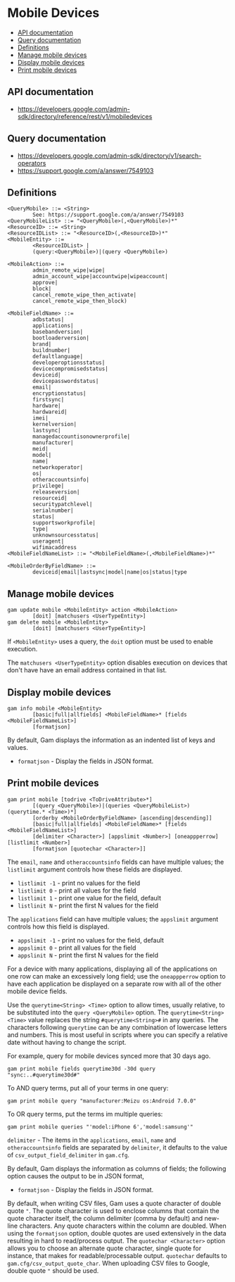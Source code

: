 # Mobile Devices
- [API documentation](#api-documentation)
- [Query documentation](#query-documentation)
- [Definitions](#definitions)
- [Manage mobile devices](#manage-mobile-devices)
- [Display mobile devices](#display-mobile-devices)
- [Print mobile devices](#print-mobile-devices)

## API documentation
* https://developers.google.com/admin-sdk/directory/reference/rest/v1/mobiledevices

## Query documentation
* https://developers.google.com/admin-sdk/directory/v1/search-operators
* https://support.google.com/a/answer/7549103

## Definitions
```
<QueryMobile> ::= <String>
        See: https://support.google.com/a/answer/7549103
<QueryMobileList> ::= "<QueryMobile>(,<QueryMobile>)*"
<ResourceID> ::= <String>
<ResourceIDList> ::= "<ResourceID>(,<ResourceID>)*"
<MobileEntity> ::=
        <ResourceIDList> |
        (query:<QueryMobile>)|(query <QueryMobile>)

<MobileAction> ::=
        admin_remote_wipe|wipe|
        admin_account_wipe|accountwipe|wipeaccount|
        approve|
        block|
        cancel_remote_wipe_then_activate|
        cancel_remote_wipe_then_block)

<MobileFieldName> ::=
        adbstatus|
        applications|
        basebandversion|
        bootloaderversion|
        brand|
        buildnumber|
        defaultlanguage|
        developeroptionsstatus|
        devicecompromisedstatus|
        deviceid|
        devicepasswordstatus|
        email|
        encryptionstatus|
        firstsync|
        hardware|
        hardwareid|
        imei|
        kernelversion|
        lastsync|
        managedaccountisonownerprofile|
        manufacturer|
        meid|
        model|
        name|
        networkoperator|
        os|
        otheraccountsinfo|
        privilege|
        releaseversion|
        resourceid|
        securitypatchlevel|
        serialnumber|
        status|
        supportsworkprofile|
        type|
        unknownsourcesstatus|
        useragent|
        wifimacaddress
<MobileFieldNameList> ::= "<MobileFieldName>(,<MobileFieldName>)*"

<MobileOrderByFieldName> ::=
        deviceid|email|lastsync|model|name|os|status|type
```
## Manage mobile devices
```
gam update mobile <MobileEntity> action <MobileAction>
        [doit] [matchusers <UserTypeEntity>]
gam delete mobile <MobileEntity>
        [doit] [matchusers <UserTypeEntity>]
```
If `<MobileEntity>` uses a query, the `doit` option must be used to enable execution.

The `matchusers <UserTypeEntity>` option disables execution on devices that don't have
have an email address contained in that list.

## Display mobile devices
```
gam info mobile <MobileEntity>
        [basic|full|allfields] <MobileFieldName>* [fields <MobileFieldNameList>]
        [formatjson]
```
By default, Gam displays the information as an indented list of keys and values.
* `formatjson` - Display the fields in JSON format.

## Print mobile devices
```
gam print mobile [todrive <ToDriveAttribute>*]
        [(query <QueryMobile>)|(queries <QueryMobileList>) (querytime.* <Time>)*]
        [orderby <MobileOrderByFieldName> [ascending|descending]]
        [basic|full|allfields] <MobileFieldName>* [fields <MobileFieldNameList>]
        [delimiter <Character>] [appslimit <Number>] [oneappperrow] [listlimit <Number>]
        [formatjson [quotechar <Character>]]
```
The `email`, `name` and `otheraccountsinfo` fields can have multiple values; the `listlimit` argument controls how these fields are displayed.
* `listlimit -1` - print no values for the field
* `listlimit 0` - print all values for the field
* `listlimit 1` - print one value for the field, default
* `listlinit N` - print the first N values for the field

The `applications` field can have multiple values; the `appslimit` argument controls how this field is displayed.
* `appslimit -1` - print no values for the field, default
* `appslimit 0` - print all values for the field
* `appslinit N` - print the first N values for the field

For a device with many applications, displaying all of the applications on one row can make an excessively long field;
use the `oneappperrow` option to have each application be  displayed on a separate row with all of the other mobile device fields.

Use the `querytime<String> <Time>` option to allow times, usually relative, to be substituted into the `query <QueryMobile>` option.
The `querytime<String> <Time>` value replaces the string `#querytime<String>#` in any queries.
The characters following `querytime` can be any combination of lowercase letters and numbers. This is most useful in scripts
where you can specify a relative date without having to change the script.

For example, query for mobile devices synced more that 30 days ago.
```
gam print mobile fields querytime30d -30d query "sync:..#querytime30d#"
```

To AND query terms, put all of your terms in one query:
```
gam print mobile query "manufacturer:Meizu os:Android 7.0.0"
```
To OR query terms, put the terms im multiple queries:
```
gam print mobile queries "'model:iPhone 6','model:samsung'"
```

`delimiter` - The items in the `applications`, `email`, `name` and `otheraccountsinfo` fields are separated by `delimiter`, it defaults to the value of `csv_output_field_delimiter` in `gam.cfg`.

By default, Gam displays the information as columns of fields; the following option causes the output to be in JSON format,
* `formatjson` - Display the fields in JSON format.

By default, when writing CSV files, Gam uses a quote character of double quote `"`. The quote character is used to enclose columns that contain
the quote character itself, the column delimiter (comma by default) and new-line characters. Any quote characters within the column are doubled.
When using the `formatjson` option, double quotes are used extensively in the data resulting in hard to read/process output.
The `quotechar <Character>` option allows you to choose an alternate quote character, single quote for instance, that makes for readable/processable output.
`quotechar` defaults to `gam.cfg/csv_output_quote_char`. When uploading CSV files to Google, double quote `"` should be used.

